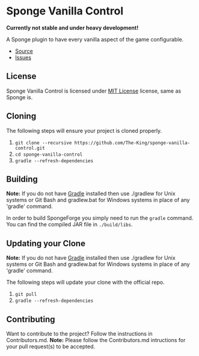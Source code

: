 Sponge Vanilla  Control
=============

**Currently not stable and under heavy development!**

A Sponge plugin to have every vanilla aspect of the game configurable.

* [Source]
* [Issues]

## License
Sponge Vanilla Control is licensed under [MIT License] license, same as Sponge is.

## Cloning
The following steps will ensure your project is cloned properly.

1. `git clone --recursive https://github.com/The-King/sponge-vanilla-control.git`
2. `cd sponge-vanilla-control`
3. `gradle --refresh-dependencies`

## Building
__Note:__ If you do not have [Gradle] installed then use ./gradlew for Unix systems or Git Bash and gradlew.bat for
Windows systems in place of any 'gradle' command.

In order to build SpongeForge you simply need to run the `gradle` command. You can find the compiled JAR file in 
`./build/libs`.

## Updating your Clone
__Note:__ If you do not have [Gradle] installed then use ./gradlew for Unix systems or Git Bash and gradlew.bat for
Windows systems in place of any 'gradle' command.

The following steps will update your clone with the official repo.

1. `git pull`
2. `gradle --refresh-dependencies`

## Contributing
Want to contribute to the project? Follow the instructions in Contributors.md.
__Note:__ Please follow the Contributors.md intructions for your pull request(s) to be accepted.

[Issues]: https://github.com/The-King/sponge-vanilla-control/issues
[Java]: http://java.oracle.com/
[Source]: https://github.com/The-King/sponge-vanilla-control/
[Gradle]: http://gradle.org/
[MIT License]: http://www.tldrlegal.com/license/mit-license
[Sponge]: https://spongepowered.org/